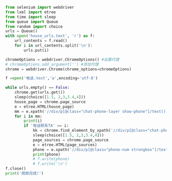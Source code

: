
<BlogInfo id="1115" title="37.爬取" author="白日梦想猿" pv=0 read_times=0 pre_cost_time="0分59秒" category="爬虫学习" tag_list="['爬虫学习']" create_time="2020.06.14 07:48:12" update_time="2020.12.25 21:35:46" />

```python
from selenium import webdriver
from lxml import etree
from time import sleep
from queue import Queue
from random import choice
urls = Queue()
with open('house_urls.text', 'r') as f:
    url_contents = f.read()
    for i in url_contents.split('\n'):
        urls.put(i)

chromeOptions = webdriver.ChromeOptions() #设置代理
# chromeOptions.add_argument('') #添加代理
chrome = webdriver.Chrome(chrome_options=chromeOptions)

f =open('电话.text','a',encoding='utf-8')

while urls.empty() == False:
    chrome.get(urls.get())
    sleep(choice([1.5, 2,3,3.4,4]))
    house_page = chrome.page_source
    e = etree.HTML(house_page)
    mm = e.xpath('//div/p[@class="chat-phone-layer show-phone"]/text()')  # mm =? 电话联系TA
    for i in mm:
        print(i)
        if '电话联系TA' == i:
            kk = chrome.find_element_by_xpath('//div/p[@class="chat-phone-layer show-phone"]').click()
            sleep(choice([1.5, 2,3,3.4,4]))
            page_sources = chrome.page_source
            e = etree.HTML(page_sources)
            phone = e.xpath('//div/p[@class="phone-num strongbox"]/text()')
            print(phone)
            # f.write(phone)
            # f.write('\n')
f.close()
print('爬取完成!')

```
